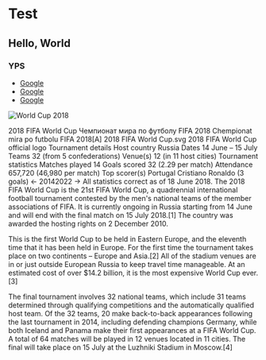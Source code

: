 # Test

## Hello, World

### YPS

* [Google](http://www.google.com)
* [Google](http://www.google.com)
* [Google](http://www.google.com)

![World Cup 2018](https://upload.wikimedia.org/wikipedia/en/thumb/6/67/2018_FIFA_World_Cup.svg/340px-2018_FIFA_World_Cup.svg.png)



2018 FIFA World Cup
Чемпионат мира по футболу FIFA 2018
Chempionat mira po futbolu FIFA 2018[A]
2018 FIFA World Cup.svg
2018 FIFA World Cup official logo
Tournament details
Host country	Russia
Dates	14 June – 15 July
Teams	32 (from 5 confederations)
Venue(s)	12 (in 11 host cities)
Tournament statistics
Matches played	14
Goals scored	32 (2.29 per match)
Attendance	657,720 (46,980 per match)
Top scorer(s)	Portugal Cristiano Ronaldo (3 goals)
← 20142022 →
All statistics correct as of 18 June 2018.
The 2018 FIFA World Cup is the 21st FIFA World Cup, a quadrennial international football tournament contested by the men's national teams of the member associations of FIFA. It is currently ongoing in Russia starting from 14 June and will end with the final match on 15 July 2018.[1] The country was awarded the hosting rights on 2 December 2010.

This is the first World Cup to be held in Eastern Europe, and the eleventh time that it has been held in Europe. For the first time the tournament takes place on two continents – Europe and Asia.[2] All of the stadium venues are in or just outside European Russia to keep travel time manageable. At an estimated cost of over $14.2 billion, it is the most expensive World Cup ever.[3]

The final tournament involves 32 national teams, which include 31 teams determined through qualifying competitions and the automatically qualified host team. Of the 32 teams, 20 make back-to-back appearances following the last tournament in 2014, including defending champions Germany, while both Iceland and Panama make their first appearances at a FIFA World Cup. A total of 64 matches will be played in 12 venues located in 11 cities. The final will take place on 15 July at the Luzhniki Stadium in Moscow.[4]